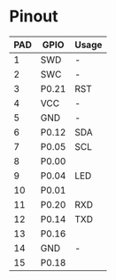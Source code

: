 # Pinout

|PAD|GPIO|Usage|
|---|----|-----|
|1|SWD|-|
|2|SWC|-|
|3|P0.21|RST|
|4|VCC|-|
|5|GND|-|
|6|P0.12|SDA|
|7|P0.05|SCL|
|8|P0.00||
|9|P0.04|LED|
|10|P0.01||
|11|P0.20|RXD|
|12|P0.14|TXD|
|13|P0.16||
|14|GND|-|
|15|P0.18||
